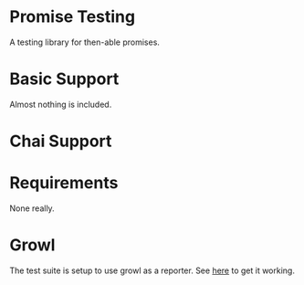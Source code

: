 # Promise Testing
A testing library for then-able promises.

# Basic Support
Almost nothing is included.

# Chai Support

# Requirements
None really.

# Growl
The test suite is setup to use growl as a reporter. See [here](https://github.com/visionmedia/node-growl/blob/master/Readme.md) to get it working.

